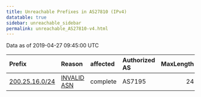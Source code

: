 ```yaml
---
title: Unreachable Prefixes in AS27810 (IPv4)
datatable: true
sidebar: unreachable_sidebar
permalink: unreachable_AS27810-v4.html
---
```


Data as of 2019-04-27 09:45:00 UTC


<div class="datatable-begin"></div>

| Prefix                                                 | Reason                                                                                                | affected   | Authorized AS   |   MaxLength | Anchor                                         |   unreachable /24s |
|:-------------------------------------------------------|:------------------------------------------------------------------------------------------------------|:-----------|:----------------|------------:|:-----------------------------------------------|-------------------:|
| [200.25.16.0/24](https://stat.ripe.net/200.25.16.0/24) | [INVALID ASN](https://rpki-validator.ripe.net/announcement-preview?asn=AS27810&prefix=200.25.16.0/24) | complete   | AS7195          |          24 | [LACNIC](unreachable_LACNIC_RPKI_Root-v4.html) |                  1 |

<div class="datatable-end"></div>